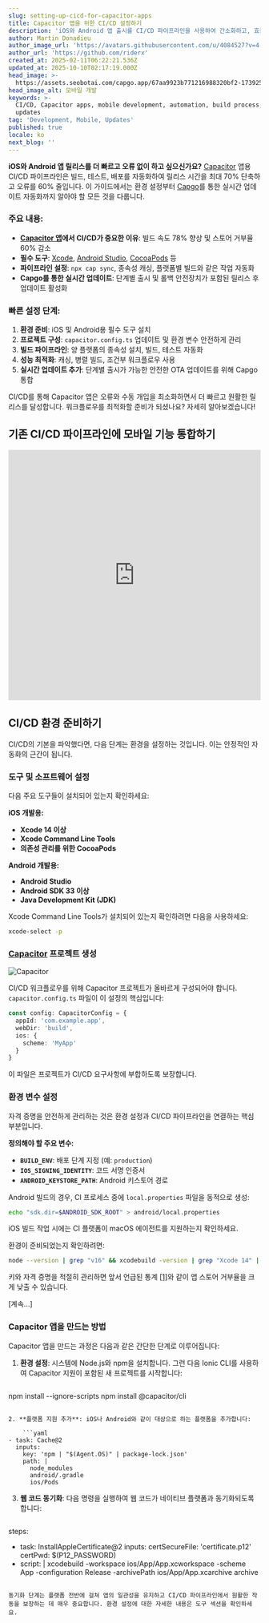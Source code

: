 ```yaml
---
slug: setting-up-cicd-for-capacitor-apps
title: Capacitor 앱을 위한 CI/CD 설정하기
description: 'iOS와 Android 앱 출시를 CI/CD 파이프라인을 사용하여 간소화하고, 효율성을 높이며 오류를 줄이는 방법을 알아보세요.'
author: Martin Donadieu
author_image_url: 'https://avatars.githubusercontent.com/u/4084527?v=4'
author_url: 'https://github.com/riderx'
created_at: 2025-02-11T06:22:21.536Z
updated_at: 2025-10-10T02:17:19.000Z
head_image: >-
  https://assets.seobotai.com/capgo.app/67aa9923b771216988320bf2-1739254956493.jpg
head_image_alt: 모바일 개발
keywords: >-
  CI/CD, Capacitor apps, mobile development, automation, build process, live
  updates
tag: 'Development, Mobile, Updates'
published: true
locale: ko
next_blog: ''
---
```

**iOS와 Android 앱 릴리스를 더 빠르고 오류 없이 하고 싶으신가요?** [Capacitor](https://capacitorjs.com/) 앱용 CI/CD 파이프라인은 빌드, 테스트, 배포를 자동화하여 릴리스 시간을 최대 70% 단축하고 오류를 60% 줄입니다. 이 가이드에서는 환경 설정부터 [Capgo](https://capgo.app/)를 통한 실시간 업데이트 자동화까지 알아야 할 모든 것을 다룹니다.

### 주요 내용:

- **[Capacitor 앱](https://capgo.app/blog/capacitor-comprehensive-guide/)에서 CI/CD가 중요한 이유**: 빌드 속도 78% 향상 및 스토어 거부율 60% 감소
- **필수 도구**: [Xcode](https://developer.apple.com/xcode/), [Android Studio](https://developer.android.com/studio), [CocoaPods](https://cocoapods.org/) 등
- **파이프라인 설정**: `npx cap sync`, 종속성 캐싱, 플랫폼별 빌드와 같은 작업 자동화
- **Capgo를 통한 실시간 업데이트**: 단계별 출시 및 롤백 안전장치가 포함된 릴리스 후 업데이트 활성화

### 빠른 설정 단계:

1. **환경 준비**: iOS 및 Android용 필수 도구 설치
2. **프로젝트 구성**: `capacitor.config.ts` 업데이트 및 환경 변수 안전하게 관리
3. **빌드 파이프라인**: 양 플랫폼의 종속성 설치, 빌드, 테스트 자동화
4. **성능 최적화**: 캐싱, 병렬 빌드, 조건부 워크플로우 사용
5. **실시간 업데이트 추가**: 단계별 출시가 가능한 안전한 OTA 업데이트를 위해 Capgo 통합

CI/CD를 통해 Capacitor 앱은 오류와 수동 개입을 최소화하면서 더 빠르고 원활한 릴리스를 달성합니다. 워크플로우를 최적화할 준비가 되셨나요? 자세히 알아보겠습니다!

## 기존 CI/CD 파이프라인에 모바일 기능 통합하기

<iframe src="https://www.youtube.com/embed/rIPnuVwvbb0" aria-label="YouTube video player" frameborder="0" allow="accelerometer; autoplay; clipboard-write; encrypted-media; gyroscope; picture-in-picture; web-share" referrerpolicy="strict-origin-when-cross-origin" style="width: 100%; height: 500px;" allowfullscreen></iframe>

## CI/CD 환경 준비하기

CI/CD의 기본을 파악했다면, 다음 단계는 환경을 설정하는 것입니다. 이는 안정적인 자동화의 근간이 됩니다.

### 도구 및 소프트웨어 설정

다음 주요 도구들이 설치되어 있는지 확인하세요:

**iOS 개발용:**

- **Xcode 14 이상**
- **Xcode Command Line Tools**
- **의존성 관리를 위한 CocoaPods**

**Android 개발용:**

- **Android Studio**
- **Android SDK 33 이상**
- **Java Development Kit (JDK)**

Xcode Command Line Tools가 설치되어 있는지 확인하려면 다음을 사용하세요:

```bash
xcode-select -p
```

### [Capacitor](https://capacitorjs.com/) 프로젝트 생성

![Capacitor](https://mars-images.imgix.net/seobot/screenshots/capacitorjs.com-4c1a6a7e452082d30f5bff9840b00b7d-2025-02-11.jpg?auto=compress)

CI/CD 워크플로우를 위해 Capacitor 프로젝트가 올바르게 구성되어야 합니다. `capacitor.config.ts` 파일이 이 설정의 핵심입니다:

```typescript
const config: CapacitorConfig = {
  appId: 'com.example.app',
  webDir: 'build',
  ios: { 
    scheme: 'MyApp'
  }
}
```

이 파일은 프로젝트가 CI/CD 요구사항에 부합하도록 보장합니다.

### 환경 변수 설정

자격 증명을 안전하게 관리하는 것은 환경 설정과 CI/CD 파이프라인을 연결하는 핵심 부분입니다.

**정의해야 할 주요 변수:**

- **`BUILD_ENV`**: 배포 단계 지정 (예: `production`)
- **`IOS_SIGNING_IDENTITY`**: 코드 서명 인증서
- **`ANDROID_KEYSTORE_PATH`**: Android 키스토어 경로

Android 빌드의 경우, CI 프로세스 중에 `local.properties` 파일을 동적으로 생성:

```bash
echo "sdk.dir=$ANDROID_SDK_ROOT" > android/local.properties
```

iOS 빌드 작업 시에는 CI 플랫폼이 macOS 에이전트를 지원하는지 확인하세요.

환경이 준비되었는지 확인하려면:

```bash
node --version | grep "v16" && xcodebuild -version | grep "Xcode 14" || exit 1
```

키와 자격 증명을 적절히 관리하면 앞서 언급된 통계 [\[1\]](https://opstree.com/blog/2023/06/27/cicd-for-mobile-app-development-using-capacitor-js-on-azure-devops/)와 같이 앱 스토어 거부율을 크게 낮출 수 있습니다.

[계속...]

### Capacitor 앱을 만드는 방법

Capacitor 앱을 만드는 과정은 다음과 같은 간단한 단계로 이루어집니다:

1. **환경 설정**: 시스템에 Node.js와 npm을 설치합니다. 그런 다음 Ionic CLI를 사용하여 Capacitor 지원이 포함된 새 프로젝트를 시작합니다:

    ```bash
npm install --ignore-scripts
npm install @capacitor/cli
```

2. **플랫폼 지원 추가**: iOS나 Android와 같이 대상으로 하는 플랫폼을 추가합니다:

    ```yaml
- task: Cache@2
  inputs:
    key: 'npm | "$(Agent.OS)" | package-lock.json'
    path: |
      node_modules
      android/.gradle
      ios/Pods
```

3. **웹 코드 동기화**: 다음 명령을 실행하여 웹 코드가 네이티브 플랫폼과 동기화되도록 합니다:

    ```yaml
steps:
  - task: InstallAppleCertificate@2
    inputs:
      certSecureFile: 'certificate.p12'
      certPwd: $(P12_PASSWORD)
  - script: |
      xcodebuild -workspace ios/App/App.xcworkspace -scheme App -configuration Release -archivePath ios/App/App.xcarchive archive
```

동기화 단계는 플랫폼 전반에 걸쳐 앱의 일관성을 유지하고 CI/CD 파이프라인에서 원활한 작동을 보장하는 데 매우 중요합니다. 환경 설정에 대한 자세한 내용은 도구 섹션을 확인하세요.
